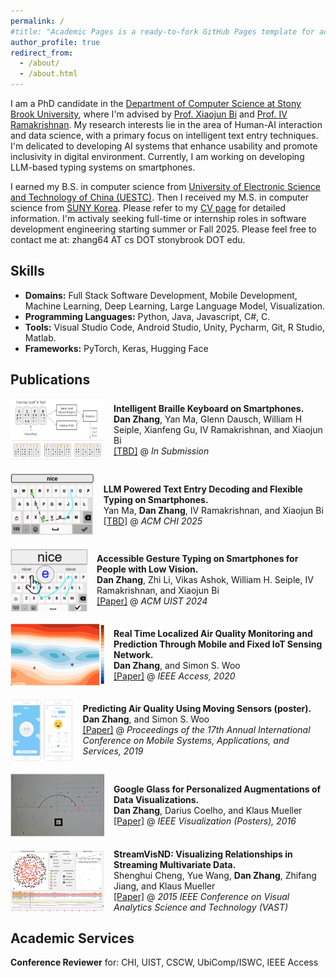 ```yaml
---
permalink: /
#title: "Academic Pages is a ready-to-fork GitHub Pages template for academic personal websites"
author_profile: true
redirect_from: 
  - /about/
  - /about.html
---
```


I am a PhD candidate in the [Department of Computer Science at Stony Brook University](https://www.cs.stonybrook.edu/), where I'm advised by [Prof. Xiaojun Bi](https://www3.cs.stonybrook.edu/~xiaojun/) and [Prof. IV Ramakrishnan](https://www.cs.stonybrook.edu/people/faculty/ivramakrishnan). My research interests lie in the area of Human-AI interaction and data science, with a primary focus on intelligent text entry techniques. I'm delicated to developing AI systems that enhance usability and promote inclusivity in digital environment. Currently, I am working on developing LLM-based typing systems on smartphones. 

I earned my B.S. in computer science from [University of Electronic Science and Technology of China (UESTC)](https://en.uestc.edu.cn/). Then I received my M.S. in computer science from [SUNY Korea](https://www.sunykorea.ac.kr/en/). Please refer to my [CV page](https://academicpages.github.io/cv) for detailed information. I'm activaly seeking full-time or internship roles in software development engineering starting summer or Fall 2025. Please feel free to contact me at: zhang64 AT cs DOT stonybrook DOT edu.

## Skills

* **Domains:**
    Full Stack Software Development,
    Mobile Development,
    Machine Learning,
    Deep Learning,
    Large Language Model,
    Visualization.
* **Programming Languages:**
    Python,
    Java,
    Javascript,
    C#,
    C.
* **Tools:**
    Visual Studio Code,
    Android Studio,
    Unity,
    Pycharm,
    Git,
    R Studio,
    Matlab.
* **Frameworks:**
    PyTorch,
    Keras,
    Hugging Face


## Publications

<div style="display: flex; align-items: center; margin-bottom: 20px;">
  <img src="images/teaser-touch.png" width="150" height="100" style="margin-right: 15px;">
  <div>
    <b>Intelligent Braille Keyboard on Smartphones.</b><br>
    <b>Dan Zhang</b>, Yan Ma, Glenn Dausch, William H Seiple, Xianfeng Gu, IV Ramakrishnan, and Xiaojun Bi<br>
    <a href="TBD">[TBD]</a> @ <i>In Submission</i>
  </div>
</div>

<div style="display: flex; align-items: center; margin-bottom: 20px;">
  <img src="images/flexible.png" width="150" height="100" style="margin-right: 15px;">
  <div>
    <b>LLM Powered Text Entry Decoding and Flexible Typing on Smartphones.</b><br>
    Yan Ma, <b>Dan Zhang</b>, IV Ramakrishnan, and Xiaojun Bi<br>
    <a href="TBD">[TBD]</a> @ <i>ACM CHI 2025</i>
  </div>
</div>

<div style="display: flex; align-items: center; margin-bottom: 20px;">
  <img src="images/AccessibleGestureTyping.png" width="150" height="100" style="margin-right: 15px;">
  <div>
    <b>Accessible Gesture Typing on Smartphones for People with Low Vision.</b><br>
    <b>Dan Zhang</b>, Zhi Li, Vikas Ashok, William H. Seiple, IV Ramakrishnan, and Xiaojun Bi<br>
    <a href="https://dl.acm.org/doi/10.1145/3654777.3676447">[Paper]</a> @ <i>ACM UIST 2024</i>
  </div>
</div>

<div style="display: flex; align-items: center; margin-bottom: 20px;">
  <img src="images/airquality.png" width="150" height="100" style="margin-right: 15px;">
  <div>
    <b>Real Time Localized Air Quality Monitoring and Prediction Through Mobile and Fixed IoT Sensing Network.</b><br>
    <b>Dan Zhang</b>, and Simon S. Woo<br>
    <a href="https://ieeexplore.ieee.org/iel7/6287639/8948470/09090830.pdf">[Paper]</a> @ <i>IEEE Access, 2020</i>
  </div>
</div>

<div style="display: flex; align-items: center; margin-bottom: 20px;">
  <img src="images/air-poster.png" width="150" height="100" style="margin-right: 15px;">
  <div>
    <b>Predicting Air Quality Using Moving Sensors (poster).</b><br>
    <b>Dan Zhang</b>, and Simon S. Woo<br>
    <a href="https://dl.acm.org/doi/abs/10.1145/3307334.3328647">[Paper]</a> @ <i>Proceedings of the 17th Annual International Conference on Mobile Systems, Applications, and Services, 2019</i>
  </div>
</div>

<div style="display: flex; align-items: center; margin-bottom: 20px;">
  <img src="images/glass.png" width="150" height="100" style="margin-right: 15px;">
  <div>
    <b>Google Glass for Personalized Augmentations of Data Visualizations.</b><br>
    <b>Dan Zhang</b>, Darius Coelho, and Klaus Mueller<br>
    <a href="https://www3.cs.stonybrook.edu/~mueller/papers/Google%20Glass%20VIS%202016.pdf">[Paper]</a> @ <i>IEEE Visualization (Posters), 2016</i>
  </div>
</div>


<div style="display: flex; align-items: center; margin-bottom: 20px;">
  <img src="images/streamvis.png" width="150" height="100" style="margin-right: 15px;">
  <div>
    <b>StreamVisND: Visualizing Relationships in Streaming Multivariate Data.</b><br>
    Shenghui Cheng, Yue Wang, <b>Dan Zhang</b>, Zhifang Jiang, and Klaus Mueller<br>
    <a href="https://www3.cs.stonybrook.edu/~mueller/papers/StreamVisND.pdf">[Paper]</a> @ <i>2015 IEEE Conference on Visual Analytics Science and Technology (VAST)</i>
  </div>
</div>

## Academic Services

**Conference Reviewer** for: CHI, UIST, CSCW, UbiComp/ISWC, IEEE Access
